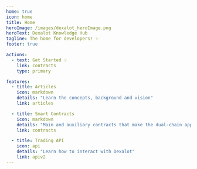 ```yaml
---
home: true
icon: home
title: Home
heroImage: /images/dexalot_heroImage.png
heroText: Dexalot Knowledge Hub
tagline: The home for developers! ✨
footer: true

actions:
  - text: Get Started 💡
    link: contracts
    type: primary

features:
  - title: Articles
    icon: markdown
    details: "Learn the concepts, background and vision"
    link: articles

  - title: Smart Contracts
    icon: markdown
    details: "Main and auxiliary contracts that make the dual-chain application"
    link: contracts

  - title: Trading API
    icon: api
    details: "Learn how to interact with Dexalot"
    link: apiv2
---
```

